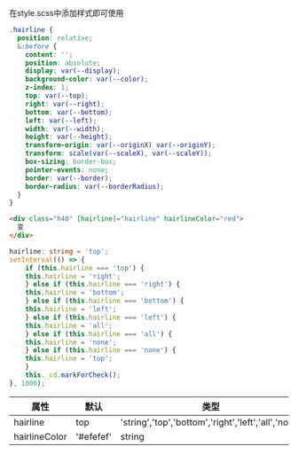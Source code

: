 在style.scss中添加样式即可使用

```scss
.hairline {
  position: relative;
  &:before {
    content: '';
    position: absolute;
    display: var(--display);
    background-color: var(--color);
    z-index: 1;
    top: var(--top);
    right: var(--right);
    bottom: var(--bottom);
    left: var(--left);
    width: var(--width);
    height: var(--height);
    transform-origin: var(--originX) var(--originY);
    transform: scale(var(--scaleX), var(--scaleY));
    box-sizing: border-box;
    pointer-events: none;
    border: var(--border);
    border-radius: var(--borderRadius);
  }
}
```

```html
<div class="h40" [hairline]="hairline" hairlineColor="red">
  变
</div>
```

```ts
hairline: string = 'top';
setInterval(() => {
    if (this.hairline === 'top') {
    this.hairline = 'right';
    } else if (this.hairline === 'right') {
    this.hairline = 'bottom';
    } else if (this.hairline === 'bottom') {
    this.hairline = 'left';
    } else if (this.hairline === 'left') {
    this.hairline = 'all';
    } else if (this.hairline === 'all') {
    this.hairline = 'none';
    } else if (this.hairline === 'none') {
    this.hairline = 'top';
    }
    this._cd.markForCheck();
}, 1000);
```


| 属性            | 默认        | 类型                                                  |
|---------------|-----------|-----------------------------------------------------|
| hairline      | top       | 'string','top','bottom','right','left','all','none' |
| hairlineColor | '#efefef' | string                                              |
